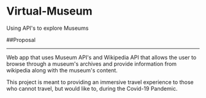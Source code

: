 # Virtual-Museum
Using API's to explore Museums

##Proposal
***
Web app that uses Museum API's and Wikipedia API that allows the user to browse through a museum's archives and provide information from wikipedia along with the museum's content. 

This project is meant to providing an immersive travel experience to those who cannot travel, but would like to, during the Covid-19 Pandemic. 
